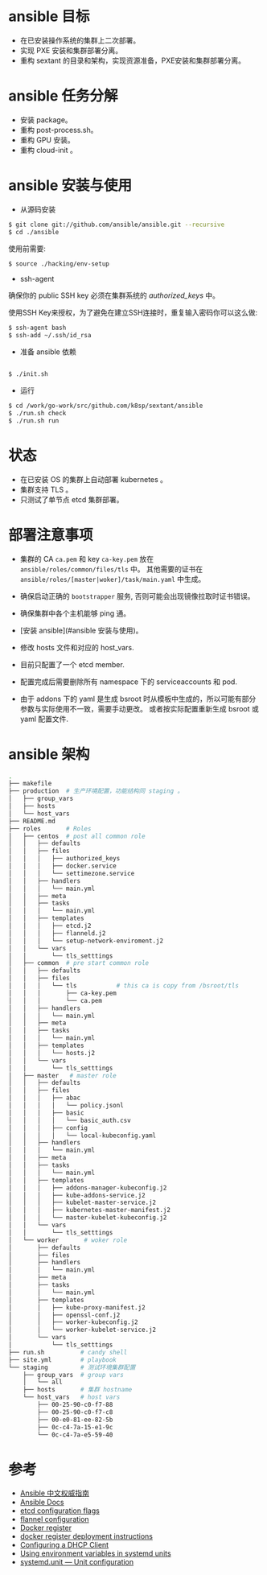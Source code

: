 # ansible 目标

* 在已安装操作系统的集群上二次部署。
* 实现 PXE 安装和集群部署分离。
* 重构 sextant 的目录和架构，实现资源准备，PXE安装和集群部署分离。

# ansible 任务分解

* 安装 package。
* 重构 post-process.sh。
* 重构 GPU 安装。
* 重构 cloud-init 。

# ansible 安装与使用

* 从源码安装

```bash
$ git clone git://github.com/ansible/ansible.git --recursive
$ cd ./ansible
```

   使用前需要:

```bash
$ source ./hacking/env-setup
```

* ssh-agent

确保你的 public SSH key 必须在集群系统的 *authorized_keys* 中。

使用SSH Key来授权，为了避免在建立SSH连接时，重复输入密码你可以这么做:

```bash
$ ssh-agent bash
$ ssh-add ~/.ssh/id_rsa
```

* 准备 ansible 依赖

```bash

$ ./init.sh
```

* 运行 

```bash
$ cd /work/go-work/src/github.com/k8sp/sextant/ansible
$ ./run.sh check 
$ ./run.sh run
```

# 状态

* 在已安装 OS 的集群上自动部署 kubernetes 。 
* 集群支持 TLS 。
* 只测试了单节点 etcd 集群部署。


# 部署注意事项

* 集群的 CA `ca.pem` 和 key `ca-key.pem` 放在 `ansible/roles/common/files/tls` 中。
其他需要的证书在 `ansible/roles/[master|woker]/task/main.yaml` 中生成。

* 确保启动正确的 `bootstrapper` 服务, 否则可能会出现镜像拉取时证书错误。

* 确保集群中各个主机能够 ping 通。

* [安装 ansible](#ansible 安装与使用)。 

* 修改 hosts 文件和对应的 host_vars.

* 目前只配置了一个 etcd member.

* 配置完成后需要删除所有 namespace 下的 serviceaccounts 和 pod. 

* 由于 addons 下的 yaml 是生成 bsroot 时从模板中生成的，所以可能有部分参数与实际使用不一致，需要手动更改。
或者按实际配置重新生成 bsroot 或 yaml 配置文件.

# ansible 架构

```bash
.
├── makefile
├── production  # 生产环境配置，功能结构同 staging 。
│   ├── group_vars
│   ├── hosts
│   └── host_vars
├── README.md   
├── roles       # Roles
│   ├── centos  # post all common role
│   │   ├── defaults
│   │   ├── files
│   │   │   ├── authorized_keys
│   │   │   ├── docker.service
│   │   │   └── settimezone.service
│   │   ├── handlers
│   │   │   └── main.yml
│   │   ├── meta
│   │   ├── tasks
│   │   │   └── main.yml
│   │   ├── templates
│   │   │   ├── etcd.j2
│   │   │   ├── flanneld.j2
│   │   │   └── setup-network-enviroment.j2
│   │   └── vars
│   │       └── tls_setttings
│   ├── common  # pre start common role
│   │   ├── defaults
│   │   ├── files
│   │   │   └── tls           # this ca is copy from /bsroot/tls
│   │   │       ├── ca-key.pem   
│   │   │       └── ca.pem       
│   │   ├── handlers
│   │   │   └── main.yml
│   │   ├── meta
│   │   ├── tasks
│   │   │   └── main.yml
│   │   ├── templates
│   │   │   └── hosts.j2
│   │   └── vars
│   │       └── tls_setttings
│   ├── master   # master role
│   │   ├── defaults
│   │   ├── files
│   │   │   ├── abac
│   │   │   │   └── policy.jsonl
│   │   │   ├── basic
│   │   │   │   └── basic_auth.csv
│   │   │   ├── config
│   │   │   │   └── local-kubeconfig.yaml
│   │   ├── handlers
│   │   │   └── main.yml
│   │   ├── meta
│   │   ├── tasks
│   │   │   └── main.yml
│   │   ├── templates
│   │   │   ├── addons-manager-kubeconfig.j2
│   │   │   ├── kube-addons-service.j2
│   │   │   ├── kubelet-master-service.j2
│   │   │   ├── kubernetes-master-manifest.j2
│   │   │   └── master-kubelet-kubeconfig.j2
│   │   └── vars
│   │       └── tls_setttings
│   └── worker       # woker role
│       ├── defaults
│       ├── files
│       ├── handlers
│       │   └── main.yml
│       ├── meta
│       ├── tasks
│       │   └── main.yml
│       ├── templates
│       │   ├── kube-proxy-manifest.j2
│       │   ├── openssl-conf.j2
│       │   ├── worker-kubeconfig.j2
│       │   └── worker-kubelet-service.j2
│       └── vars
│           └── tls_setttings
├── run.sh          # candy shell
├── site.yml        # playbook
└── staging         # 测试环境集群配置
    ├── group_vars  # group vars
    │   └── all
    ├── hosts       # 集群 hostname
    └── host_vars   # host vars
        ├── 00-25-90-c0-f7-88
        ├── 00-25-90-c0-f7-c8
        ├── 00-e0-81-ee-82-5b
        ├── 0c-c4-7a-15-e1-9c
        └── 0c-c4-7a-e5-59-40
```



# 参考

* [Ansible 中文权威指南](http://ansible-tran.readthedocs.io/en/latest/)
* [Ansible Docs](http://docs.ansible.com/ansible/list_of_all_modules.html)
* [etcd configuration flags](https://github.com/coreos/etcd/blob/master/Documentation/op-guide/configuration.md)
* [flannel configuration](https://github.com/coreos/flannel/blob/master/Documentation/configuration.md)
* [Docker register](https://github.com/docker/docker.github.io/blob/master/registry/index.md)
* [docker register deployment instructions](https://github.com/docker/docker.github.io/blob/master/registry/deploying.md)
* [Configuring a DHCP Client](https://www.centos.org/docs/5/html/Deployment_Guide-en-US/s1-dhcp-configuring-client.html)
* [Using environment variables in systemd units](https://coreos.com/os/docs/latest/using-environment-variables-in-systemd-units.html)
* [systemd.unit — Unit configuration](https://www.freedesktop.org/software/systemd/man/systemd.unit.html)


